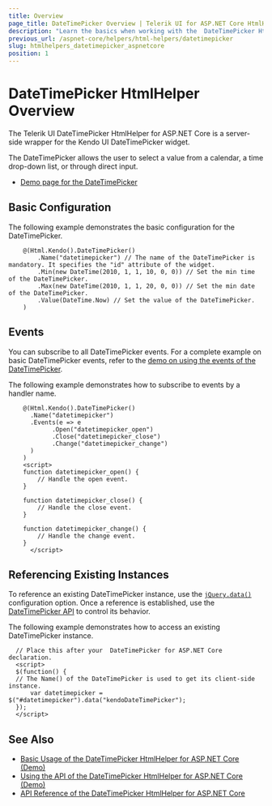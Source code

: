 ```yaml
---
title: Overview
page_title: DateTimePicker Overview | Telerik UI for ASP.NET Core HtmlHelpers
description: "Learn the basics when working with the  DateTimePicker HtmlHelper for ASP.NET Core (MVC 6 or ASP.NET Core MVC)."
previous_url: /aspnet-core/helpers/html-helpers/datetimepicker
slug: htmlhelpers_datetimepicker_aspnetcore
position: 1
---
```


# DateTimePicker HtmlHelper Overview

The Telerik UI DateTimePicker HtmlHelper for ASP.NET Core is a server-side wrapper for the Kendo UI DateTimePicker widget.

The DateTimePicker allows the user to select a value from a calendar, a time drop-down list, or through direct input.

* [Demo page for the DateTimePicker](https://demos.telerik.com/aspnet-core/datetimepicker/index)

## Basic Configuration

The following example demonstrates the basic configuration for the DateTimePicker.

```
    @(Html.Kendo().DateTimePicker()
        .Name("datetimepicker") // The name of the DateTimePicker is mandatory. It specifies the "id" attribute of the widget.
        .Min(new DateTime(2010, 1, 1, 10, 0, 0)) // Set the min time of the DateTimePicker.
        .Max(new DateTime(2010, 1, 1, 20, 0, 0)) // Set the min date of the DateTimePicker.
        .Value(DateTime.Now) // Set the value of the DateTimePicker.
    )
```

## Events

You can subscribe to all DateTimePicker events. For a complete example on basic DateTimePicker events, refer to the [demo on using the events of the DateTimePicker](https://demos.telerik.com/aspnet-core/datetimepicker/events).

The following example demonstrates how to subscribe to events by a handler name.

```
    @(Html.Kendo().DateTimePicker()
      .Name("datetimepicker")
      .Events(e => e
            .Open("datetimepicker_open")
            .Close("datetimepicker_close")
            .Change("datetimepicker_change")
      )
    )
    <script>
    function datetimepicker_open() {
        // Handle the open event.
    }

    function datetimepicker_close() {
        // Handle the close event.
    }

    function datetimepicker_change() {
        // Handle the change event.
    }
      </script>
```

## Referencing Existing Instances

To reference an existing  DateTimePicker instance, use the [`jQuery.data()`](http://api.jquery.com/jQuery.data/) configuration option. Once a reference is established, use the [DateTimePicker API](/api/datetimepicker) to control its behavior.

The following example demonstrates how to access an existing DateTimePicker instance.

      // Place this after your  DateTimePicker for ASP.NET Core declaration.
      <script>
      $(function() {
      // The Name() of the DateTimePicker is used to get its client-side instance.
          var datetimepicker = $("#datetimepicker").data("kendoDateTimePicker");
      });
      </script>

## See Also

* [Basic Usage of the DateTimePicker HtmlHelper for ASP.NET Core (Demo)](https://demos.telerik.com/aspnet-core/datetimepicker/index)
* [Using the API of the DateTimePicker HtmlHelper for ASP.NET Core (Demo)](https://demos.telerik.com/aspnet-core/datetimepicker/api)
* [API Reference of the DateTimePicker HtmlHelper for ASP.NET Core](/api/datetimepicker)
